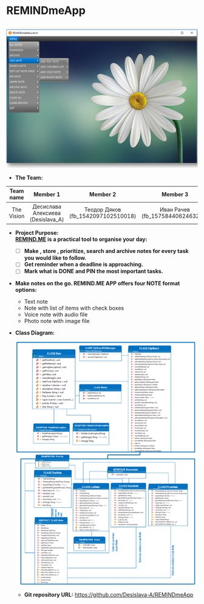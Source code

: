 # REMINDmeApp

![UI-MENU-MOCK-UP](REMINDme-APP-UI-MENU-MOCK-UP-SCREENSHOTS/Slide4.PNG)

- **The Team:**

| Team name | Member 1 | Member 2 | Member 3 |
| :---------: | :--------: | :--------: | :--------: |
|The Vision |Десислава Алексиева (Desislava_A)|Теодор Дяков (fb_1542097102510018)|Иван Рачев (fb_1575844062463240)|

 - **Project Purpose:**  
	 **[REMIND.ME](https://github.com/Desislava-A/REMINDmeApp/tree/master/RemindMebyTheVisionTeam)  is a practical tool to organise your day:**
	     
	 - [ ] **Make , store , prioritize, search and archive notes for every task you would like to follow.**
	 - [ ] **Get reminder when a deadline is approaching.**
	 - [ ] **Mark what is DONE and PIN the most important tasks.**
	 
- **Make notes on the go. REMIND.ME APP offers four NOTE format options:**	 
	 -   Text note
	 -   Note with list of items with check boxes
	 -   Voice note with audio file
	 -   Photo note with image file
  
  
    
- **Class Diagram:** 
  
  ![Class Diagram](REMIND_ME_APP_CLASS_DIAGRAM--NOTITLE.png)




  -  **Git repository URL:** 
     https://github.com/Desislava-A/REMINDmeApp
